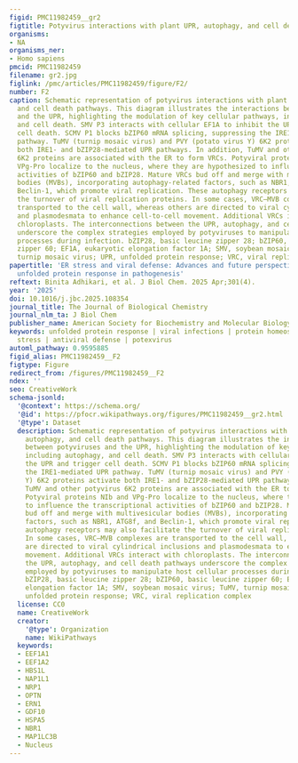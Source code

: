 ```yaml
---
figid: PMC11982459__gr2
figtitle: Potyvirus interactions with plant UPR, autophagy, and cell death pathways
organisms:
- NA
organisms_ner:
- Homo sapiens
pmcid: PMC11982459
filename: gr2.jpg
figlink: /pmc/articles/PMC11982459/figure/F2/
number: F2
caption: Schematic representation of potyvirus interactions with plant UPR, autophagy,
  and cell death pathways. This diagram illustrates the interactions between potyviruses
  and the UPR, highlighting the modulation of key cellular pathways, including autophagy,
  and cell death. SMV P3 interacts with cellular EF1A to inhibit the UPR and trigger
  cell death. SCMV P1 blocks bZIP60 mRNA splicing, suppressing the IRE1-mediated UPR
  pathway. TuMV (turnip mosaic virus) and PVY (potato virus Y) 6K2 proteins activate
  both IRE1- and bZIP28-mediated UPR pathways. In addition, TuMV and other potyvirus
  6K2 proteins are associated with the ER to form VRCs. Potyviral proteins NIb and
  VPg-Pro localize to the nucleus, where they are hypothesized to influence the transcriptional
  activities of bZIP60 and bZIP28. Mature VRCs bud off and merge with multivesicular
  bodies (MVBs), incorporating autophagy-related factors, such as NBR1, ATG8f, and
  Beclin-1, which promote viral replication. These autophagy receptors may also facilitate
  the turnover of viral replication proteins. In some cases, VRC–MVB complexes are
  transported to the cell wall, whereas others are directed to viral cylindrical inclusions
  and plasmodesmata to enhance cell-to-cell movement. Additional VRCs interact with
  chloroplasts. The interconnections between the UPR, autophagy, and cell death pathways
  underscore the complex strategies employed by potyviruses to manipulate host cellular
  processes during infection. bZIP28, basic leucine zipper 28; bZIP60, basic leucine
  zipper 60; EF1A, eukaryotic elongation factor 1A; SMV, soybean mosaic virus; TuMV,
  turnip mosaic virus; UPR, unfolded protein response; VRC, viral replication complex
papertitle: 'ER stress and viral defense: Advances and future perspectives on plant
  unfolded protein response in pathogenesis'
reftext: Binita Adhikari, et al. J Biol Chem. 2025 Apr;301(4).
year: '2025'
doi: 10.1016/j.jbc.2025.108354
journal_title: The Journal of Biological Chemistry
journal_nlm_ta: J Biol Chem
publisher_name: American Society for Biochemistry and Molecular Biology
keywords: unfolded protein response | viral infections | protein homeostasis | ER
  stress | antiviral defense | potexvirus
automl_pathway: 0.9595885
figid_alias: PMC11982459__F2
figtype: Figure
redirect_from: /figures/PMC11982459__F2
ndex: ''
seo: CreativeWork
schema-jsonld:
  '@context': https://schema.org/
  '@id': https://pfocr.wikipathways.org/figures/PMC11982459__gr2.html
  '@type': Dataset
  description: Schematic representation of potyvirus interactions with plant UPR,
    autophagy, and cell death pathways. This diagram illustrates the interactions
    between potyviruses and the UPR, highlighting the modulation of key cellular pathways,
    including autophagy, and cell death. SMV P3 interacts with cellular EF1A to inhibit
    the UPR and trigger cell death. SCMV P1 blocks bZIP60 mRNA splicing, suppressing
    the IRE1-mediated UPR pathway. TuMV (turnip mosaic virus) and PVY (potato virus
    Y) 6K2 proteins activate both IRE1- and bZIP28-mediated UPR pathways. In addition,
    TuMV and other potyvirus 6K2 proteins are associated with the ER to form VRCs.
    Potyviral proteins NIb and VPg-Pro localize to the nucleus, where they are hypothesized
    to influence the transcriptional activities of bZIP60 and bZIP28. Mature VRCs
    bud off and merge with multivesicular bodies (MVBs), incorporating autophagy-related
    factors, such as NBR1, ATG8f, and Beclin-1, which promote viral replication. These
    autophagy receptors may also facilitate the turnover of viral replication proteins.
    In some cases, VRC–MVB complexes are transported to the cell wall, whereas others
    are directed to viral cylindrical inclusions and plasmodesmata to enhance cell-to-cell
    movement. Additional VRCs interact with chloroplasts. The interconnections between
    the UPR, autophagy, and cell death pathways underscore the complex strategies
    employed by potyviruses to manipulate host cellular processes during infection.
    bZIP28, basic leucine zipper 28; bZIP60, basic leucine zipper 60; EF1A, eukaryotic
    elongation factor 1A; SMV, soybean mosaic virus; TuMV, turnip mosaic virus; UPR,
    unfolded protein response; VRC, viral replication complex
  license: CC0
  name: CreativeWork
  creator:
    '@type': Organization
    name: WikiPathways
  keywords:
  - EEF1A1
  - EEF1A2
  - HBS1L
  - NAP1L1
  - NRP1
  - OPTN
  - ERN1
  - GDF10
  - HSPA5
  - NBR1
  - MAP1LC3B
  - Nucleus
---
```

